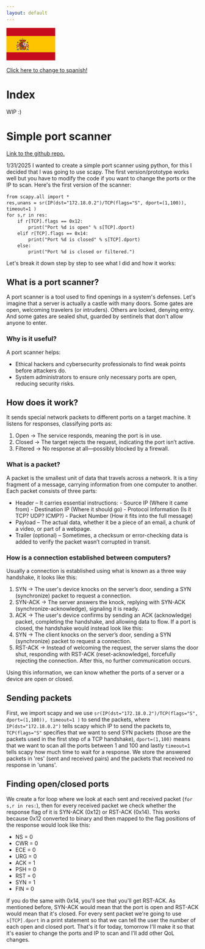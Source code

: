 ```yaml
---
layout: default
---
```

[![spanish image link](./images/es_small.png)](./es.html)

[Click here to change to spanish!](./es.html)
# Index
WIP :)
# Simple port scanner
[Link to the github repo.](https://github.com/Minispeedyt/simplescanner/tree/main)

1/31/2025
I wanted to create a simple port scanner using python, for this I decided that I was going to use scapy. The first version/prototype works well but you have to modify the code if you want to change the ports or the IP to scan. Here's the first version of the scanner:
```
from scapy.all import *
res,unans = sr(IP(dst="172.18.0.2")/TCP(flags="S", dport=(1,100)), timeout=1 )
for s,r in res:
    if r[TCP].flags == 0x12:
        print("Port %d is open" % s[TCP].dport)
    elif r[TCP].flags == 0x14:
        print("Port %d is closed" % s[TCP].dport)
    else:
        print("Port %d is closed or filtered.")
```
Let's break it down step by step to see what I did and how it works:
## What is a port scanner?
A port scanner is a tool used to find openings in a system's defenses. Let's imagine that a server is actually a castle with many doors. Some gates are open, welcoming travelers (or intruders). Others are locked, denying entry. And some gates are sealed shut, guarded by sentinels that don't allow anyone to enter. 
### Why is it useful?
A port scanner helps:
*    Ethical hackers and cybersecurity professionals to find weak points before attackers do.
*    System administrators to ensure only necessary ports are open, reducing security risks.

## How does it work?
It sends special network packets to different ports on a target machine.
It listens for responses, classifying ports as:
1.    Open → The service responds, meaning the port is in use.
2.    Closed → The target rejects the request, indicating the port isn’t active.
3.    Filtered → No response at all—possibly blocked by a firewall.

### What is a packet?
A packet is the smallest unit of data that travels across a network. It is a tiny fragment of a message, carrying information from one computer to another.
Each packet consists of three parts:
-    Header – It carries essential instructions:
    -    Source IP (Where it came from)
    -    Destination IP (Where it should go)
    -    Protocol Information (Is it TCP? UDP? ICMP?)
    -    Packet Number (How it fits into the full message)
-    Payload – The actual data, whether it be a piece of an email, a chunk of a video, or part of a webpage.
-    Trailer (optional) – Sometimes, a checksum or error-checking data is added to verify the packet wasn’t corrupted in transit.

### How is a connection established between computers?
Usually a connection is established using what is known as a three way handshake, it looks like this:
1.    SYN → The user's device knocks on the server’s door, sending a SYN (synchronize) packet to request a connection.
2.    SYN-ACK → The server answers the knock, replying with SYN-ACK (synchronize-acknowledge), signaling it is ready.
3.    ACK → The user's device confirms by sending an ACK (acknowledge) packet, completing the handshake, and allowing data to flow.
If a port is closed, the handshake would instead look like this:
1.    SYN → The client knocks on the server’s door, sending a SYN (synchronize) packet to request a connection.
2.    RST-ACK → Instead of welcoming the request, the server slams the door shut, responding with RST-ACK (reset-acknowledge), forcefully rejecting the connection. After this, no further communication occurs.

Using this information, we can know whether the ports of a server or a device are open or closed.

## Sending packets
First, we import scapy and we use `sr(IP(dst="172.18.0.2")/TCP(flags="S", dport=(1,100)), timeout=1 )` to send the packets, where `IP(dst="172.18.0.2")` tells scapy which IP to send the packets to, `TCP(flags="S"` specifies that we want to send SYN packets (those are the packets used in the first step of a TCP handshake), `dport=(1,100)` means that we want to scan all the ports between 1 and 100 and lastly `timeout=1` tells scapy how much time to wait for a response. We store the answered packets in 'res' (sent and received pairs) and the packets that received no response in 'unans'.
## Finding open/closed ports
We create a for loop where we look at each sent and received packet (`for s,r in res:`), then for every received packet we check whether the response flag of it is SYN-ACK (0x12) or RST-ACK (0x14). This works because 0x12 converted to binary and then mapped to the flag positions of the response would look like this: 
*    NS = 0
*    CWR = 0
*    ECE = 0
*    URG = 0
*    ACK = 1
*    PSH = 0
*    RST = 0
*    SYN = 1
*    FIN = 0

If you do the same with 0x14, you'll see that you'll get RST-ACK. As mentioned before, SYN-ACK would mean that the port is open and RST-ACK would mean that it's closed.
For every sent packet we're going to use `s[TCP].dport` in a print statement so that we can tell the user the number of each open and closed port.
That's it for today, tomorrow I'll make it so that it's easier to change the ports and IP to scan and I'll add other QoL changes.
